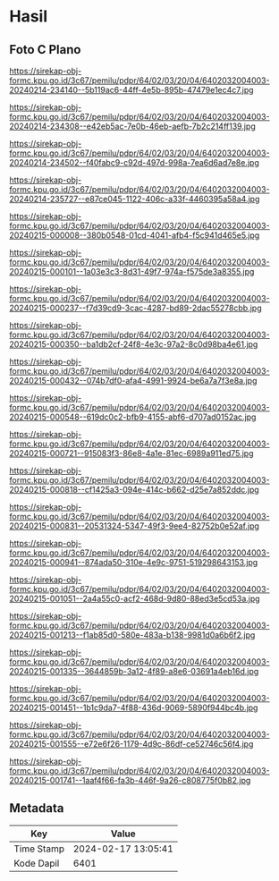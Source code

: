 # Hasil

## Foto C Plano

https://sirekap-obj-formc.kpu.go.id/3c67/pemilu/pdpr/64/02/03/20/04/6402032004003-20240214-234140--5b119ac6-44ff-4e5b-895b-47479e1ec4c7.jpg

https://sirekap-obj-formc.kpu.go.id/3c67/pemilu/pdpr/64/02/03/20/04/6402032004003-20240214-234308--e42eb5ac-7e0b-46eb-aefb-7b2c214ff139.jpg

https://sirekap-obj-formc.kpu.go.id/3c67/pemilu/pdpr/64/02/03/20/04/6402032004003-20240214-234502--f40fabc9-c92d-497d-998a-7ea6d6ad7e8e.jpg

https://sirekap-obj-formc.kpu.go.id/3c67/pemilu/pdpr/64/02/03/20/04/6402032004003-20240214-235727--e87ce045-1122-406c-a33f-4460395a58a4.jpg

https://sirekap-obj-formc.kpu.go.id/3c67/pemilu/pdpr/64/02/03/20/04/6402032004003-20240215-000008--380b0548-01cd-4041-afb4-f5c941d465e5.jpg

https://sirekap-obj-formc.kpu.go.id/3c67/pemilu/pdpr/64/02/03/20/04/6402032004003-20240215-000101--1a03e3c3-8d31-49f7-974a-f575de3a8355.jpg

https://sirekap-obj-formc.kpu.go.id/3c67/pemilu/pdpr/64/02/03/20/04/6402032004003-20240215-000237--f7d39cd9-3cac-4287-bd89-2dac55278cbb.jpg

https://sirekap-obj-formc.kpu.go.id/3c67/pemilu/pdpr/64/02/03/20/04/6402032004003-20240215-000350--ba1db2cf-24f8-4e3c-97a2-8c0d98ba4e61.jpg

https://sirekap-obj-formc.kpu.go.id/3c67/pemilu/pdpr/64/02/03/20/04/6402032004003-20240215-000432--074b7df0-afa4-4991-9924-be6a7a7f3e8a.jpg

https://sirekap-obj-formc.kpu.go.id/3c67/pemilu/pdpr/64/02/03/20/04/6402032004003-20240215-000548--619dc0c2-bfb9-4155-abf6-d707ad0152ac.jpg

https://sirekap-obj-formc.kpu.go.id/3c67/pemilu/pdpr/64/02/03/20/04/6402032004003-20240215-000721--915083f3-86e8-4a1e-81ec-6989a911ed75.jpg

https://sirekap-obj-formc.kpu.go.id/3c67/pemilu/pdpr/64/02/03/20/04/6402032004003-20240215-000818--cf1425a3-094e-414c-b662-d25e7a852ddc.jpg

https://sirekap-obj-formc.kpu.go.id/3c67/pemilu/pdpr/64/02/03/20/04/6402032004003-20240215-000831--20531324-5347-49f3-9ee4-82752b0e52af.jpg

https://sirekap-obj-formc.kpu.go.id/3c67/pemilu/pdpr/64/02/03/20/04/6402032004003-20240215-000941--874ada50-310e-4e9c-9751-519298643153.jpg

https://sirekap-obj-formc.kpu.go.id/3c67/pemilu/pdpr/64/02/03/20/04/6402032004003-20240215-001051--2a4a55c0-acf2-468d-9d80-88ed3e5cd53a.jpg

https://sirekap-obj-formc.kpu.go.id/3c67/pemilu/pdpr/64/02/03/20/04/6402032004003-20240215-001213--f1ab85d0-580e-483a-b138-9981d0a6b6f2.jpg

https://sirekap-obj-formc.kpu.go.id/3c67/pemilu/pdpr/64/02/03/20/04/6402032004003-20240215-001335--3644859b-3a12-4f89-a8e6-03691a4eb16d.jpg

https://sirekap-obj-formc.kpu.go.id/3c67/pemilu/pdpr/64/02/03/20/04/6402032004003-20240215-001451--1b1c9da7-4f88-436d-9069-5890f944bc4b.jpg

https://sirekap-obj-formc.kpu.go.id/3c67/pemilu/pdpr/64/02/03/20/04/6402032004003-20240215-001555--e72e6f26-1179-4d9c-86df-ce52746c56f4.jpg

https://sirekap-obj-formc.kpu.go.id/3c67/pemilu/pdpr/64/02/03/20/04/6402032004003-20240215-001741--1aaf4f66-fa3b-446f-9a26-c808775f0b82.jpg


## Metadata

| Key        | Value               |
| ---------- | ------------------- |
| Time Stamp | 2024-02-17 13:05:41 |
| Kode Dapil | 6401                |



